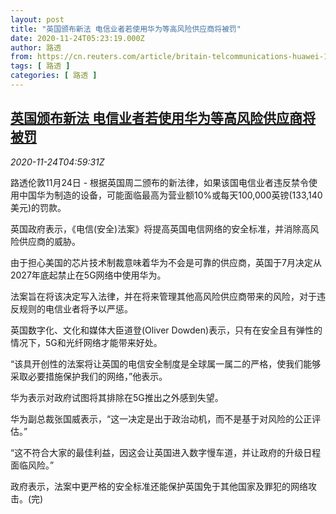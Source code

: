 ```yaml
---
layout: post
title: "英国颁布新法 电信业者若使用华为等高风险供应商将被罚"
date: 2020-11-24T05:23:19.000Z
author: 路透
from: https://cn.reuters.com/article/britain-telcommunications-huawei-1124-tu-idCNKBS2840CQ
tags: [ 路透 ]
categories: [ 路透 ]
---
```

<!--1606195399000-->
[英国颁布新法 电信业者若使用华为等高风险供应商将被罚](https://cn.reuters.com/article/britain-telcommunications-huawei-1124-tu-idCNKBS2840CQ)
------

<div>
<div><i>2020-11-24T04:59:31Z</i></div><p>路透伦敦11月24日 - 根据英国周二颁布的新法律，如果该国电信业者违反禁令使用中国华为制造的设备，可能面临最高为营业额10%或每天100,000英镑(133,140美元)的罚款。</p><p>英国政府表示，《电信(安全)法案》将提高英国电信网络的安全标准，并消除高风险供应商的威胁。</p><p>由于担心美国的芯片技术制裁意味着华为不会是可靠的供应商，英国于7月决定从2027年底起禁止在5G网络中使用华为。</p><p>法案旨在将该决定写入法律，并在将来管理其他高风险供应商带来的风险，对于违反规则的电信业者将予以严惩。</p><p>英国数字化、文化和媒体大臣道登(Oliver Dowden)表示，只有在安全且有弹性的情况下，5G和光纤网络才能带来好处。</p><p>“该具开创性的法案将让英国的电信安全制度是全球属一属二的严格，使我们能够采取必要措施保护我们的网络，”他表示。</p><p>华为表示对政府试图将其排除在5G推出之外感到失望。</p><p>华为副总裁张国威表示，“这一决定是出于政治动机，而不是基于对风险的公正评估。”</p><p>“这不符合大家的最佳利益，因这会让英国进入数字慢车道，并让政府的升级日程面临风险。”</p><p>政府表示，法案中更严格的安全标准还能保护英国免于其他国家及罪犯的网络攻击。(完)</p>
</div>
